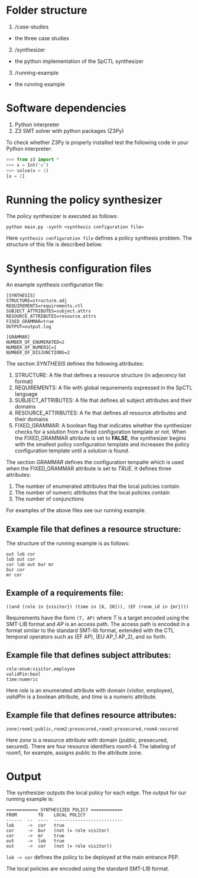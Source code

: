 # Folder structure

1. /case-studies
  - the three case studies
2. /synthesizer
  - the python implementation of the SpCTL synthesizer
3. /running-example
  - the running example

# Software dependencies

1. Python interpreter
2. Z3 SMT solver with python packages (Z3Py)

To check whether Z3Py is properly installed test the following code in your Python interpreter:

```python
>>> from z3 import *
>>> x = Int('x')
>>> solve(x > 1)
[x = 2]
```

# Running the policy synthesizer

The policy synthesizer is executed as follows:

```
python main.py -synth <synthesis configuration file>
```

Here `synthesis configuration file` defines a policy synthesis problem. The structure of this file is described below.

# Synthesis configuration files

An example synthesis configuration file:

```
[SYNTHESIS]
STRUCTURE=structure.adj
REQUIREMENTS=requirements.ctl
SUBJECT_ATTRIBUTES=subject.attrs
RESOURCE_ATTRIBUTES=resource.attrs
FIXED_GRAMMAR=true
OUTPUT=output.log

[GRAMMAR]
NUMBER_OF_ENUMERATED=2
NUMBER_OF_NUMERIC=1
NUMBER_OF_DISJUNCTIONS=2
```

The section *SYNTHESIS* defines the following attributes:

1. STRUCTURE: A file that defines a resource structure (in adjecency list format)
2. REQUIREMENTS: A file with global requirements expressed in the SpCTL language
3. SUBJECT\_ATTRIBUTES: A file that defines all subject attributes and their domains
4. RESOURCE\_ATTRIBUTES: A fie that defines all resource attributes and their domains
5. FIXED\_GRAMMAR: A boolean flag that indicates whether the synthesizer checks for a solution from a fixed configuration template or not. When the FIXED\_GRAMMAR attribute is set to **FALSE**, the synthesizer begins with the smallest policy configuration template and increases the policy configuration template until a solution is found.

The section *GRAMMAR* defines the configuration tempalte which is used when the FIXED\_GRAMMAR attribute is set to *TRUE*. It defines three attributes:

1. The number of enumerated attributes that the local policies contain
2. The number of numeric attributes that the local policies contain
3. The number of conjunctions

For examples of the above files see our running example.

## Example file that defines a resource structure:

The structure of the running example is as follows:

```
out lob cor
lob out cor
cor lob out bur mr
bur cor
mr cor
```

## Example of a requirements file:

```
((and (role in {visitor}) (time in [8, 20])), (EF (room_id in {mr})))
```

Requirements have the form `(T, AP)` where *T* is a target encoded using the SMT-LIB format and *AP* is an access path. The access path is encoded in a format similar to the standard SMT-lib format, extended with the CTL temporal operators such as (EF AP), (EU AP_1 AP_2), and so forth.

## Example file that defines subject attributes:

```
role:enum:visitor,employee
validPin:bool
time:numeric
```

Here *role* is an enumerated attribute with domain {visitor, employee}, *validPin* is a boolean attribute, and *time* is a numeric attribute.

## Example file that defines resource attributes:

```
zone|room1:public,room2:presecured,room3:presecured,room4:secured
```

Here *zone* is a resource attribute with domain {public, presecured, secured}. There are four resource identifiers room1-4. The labeling of room1, for example, assigns public to the attribute zone.


# Output

The synthesizer outputs the local policy for each edge. The output for our running example is:

```
============ SYNTHESIZED POLICY ============
FROM        TO    LOCAL POLICY
------  --  ----  --------------------------
lob     ->  cor   true
cor     ->  bur   (not (= role visitor)
cor     ->  mr    true
out     ->  lob   true
out     ->  cor   (not (= role visitor))
```

`lob -> cor` defines the policy to be deployed at the main entrance PEP.

The local policies are encoded using the standard SMT-LIB format.
